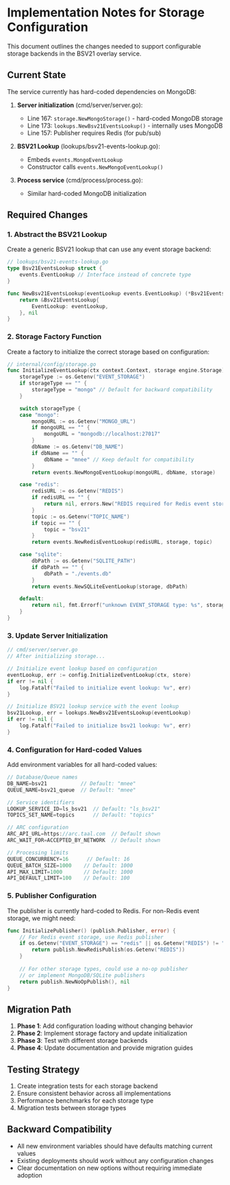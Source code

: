 # Implementation Notes for Storage Configuration

This document outlines the changes needed to support configurable storage backends in the BSV21 overlay service.

## Current State

The service currently has hard-coded dependencies on MongoDB:

1. **Server initialization** (cmd/server/server.go):
   - Line 167: `storage.NewMongoStorage()` - hard-coded MongoDB storage
   - Line 173: `lookups.NewBsv21EventsLookup()` - internally uses MongoDB
   - Line 157: Publisher requires Redis (for pub/sub)

2. **BSV21 Lookup** (lookups/bsv21-events-lookup.go):
   - Embeds `events.MongoEventLookup`
   - Constructor calls `events.NewMongoEventLookup()`

3. **Process service** (cmd/process/process.go):
   - Similar hard-coded MongoDB initialization

## Required Changes

### 1. Abstract the BSV21 Lookup

Create a generic BSV21 lookup that can use any event storage backend:

```go
// lookups/bsv21-events-lookup.go
type Bsv21EventsLookup struct {
    events.EventLookup // Interface instead of concrete type
}

func NewBsv21EventsLookup(eventLookup events.EventLookup) (*Bsv21EventsLookup, error) {
    return &Bsv21EventsLookup{
        EventLookup: eventLookup,
    }, nil
}
```

### 2. Storage Factory Function

Create a factory to initialize the correct storage based on configuration:

```go
// internal/config/storage.go
func InitializeEventLookup(ctx context.Context, storage engine.Storage) (events.EventLookup, error) {
    storageType := os.Getenv("EVENT_STORAGE")
    if storageType == "" {
        storageType = "mongo" // Default for backward compatibility
    }

    switch storageType {
    case "mongo":
        mongoURL := os.Getenv("MONGO_URL")
        if mongoURL == "" {
            mongoURL = "mongodb://localhost:27017"
        }
        dbName := os.Getenv("DB_NAME")
        if dbName == "" {
            dbName = "mnee" // Keep default for compatibility
        }
        return events.NewMongoEventLookup(mongoURL, dbName, storage)

    case "redis":
        redisURL := os.Getenv("REDIS")
        if redisURL == "" {
            return nil, errors.New("REDIS required for Redis event storage")
        }
        topic := os.Getenv("TOPIC_NAME")
        if topic == "" {
            topic = "bsv21"
        }
        return events.NewRedisEventLookup(redisURL, storage, topic)

    case "sqlite":
        dbPath := os.Getenv("SQLITE_PATH")
        if dbPath == "" {
            dbPath = "./events.db"
        }
        return events.NewSQLiteEventLookup(storage, dbPath)

    default:
        return nil, fmt.Errorf("unknown EVENT_STORAGE type: %s", storageType)
    }
}
```

### 3. Update Server Initialization

```go
// cmd/server/server.go
// After initializing storage...

// Initialize event lookup based on configuration
eventLookup, err := config.InitializeEventLookup(ctx, store)
if err != nil {
    log.Fatalf("Failed to initialize event lookup: %v", err)
}

// Initialize BSV21 lookup service with the event lookup
bsv21Lookup, err = lookups.NewBsv21EventsLookup(eventLookup)
if err != nil {
    log.Fatalf("Failed to initialize bsv21 lookup: %v", err)
}
```

### 4. Configuration for Hard-coded Values

Add environment variables for all hard-coded values:

```go
// Database/Queue names
DB_NAME=bsv21           // Default: "mnee"
QUEUE_NAME=bsv21_queue  // Default: "mnee"

// Service identifiers  
LOOKUP_SERVICE_ID=ls_bsv21  // Default: "ls_bsv21"
TOPICS_SET_NAME=topics      // Default: "topics"

// ARC configuration
ARC_API_URL=https://arc.taal.com  // Default shown
ARC_WAIT_FOR=ACCEPTED_BY_NETWORK  // Default shown

// Processing limits
QUEUE_CONCURRENCY=16      // Default: 16
QUEUE_BATCH_SIZE=1000    // Default: 1000
API_MAX_LIMIT=1000       // Default: 1000
API_DEFAULT_LIMIT=100    // Default: 100
```

### 5. Publisher Configuration

The publisher is currently hard-coded to Redis. For non-Redis event storage, we might need:

```go
func InitializePublisher() (publish.Publisher, error) {
    // For Redis event storage, use Redis publisher
    if os.Getenv("EVENT_STORAGE") == "redis" || os.Getenv("REDIS") != "" {
        return publish.NewRedisPublish(os.Getenv("REDIS"))
    }
    
    // For other storage types, could use a no-op publisher
    // or implement MongoDB/SQLite publishers
    return publish.NewNoOpPublish(), nil
}
```

## Migration Path

1. **Phase 1**: Add configuration loading without changing behavior
2. **Phase 2**: Implement storage factory and update initialization
3. **Phase 3**: Test with different storage backends
4. **Phase 4**: Update documentation and provide migration guides

## Testing Strategy

1. Create integration tests for each storage backend
2. Ensure consistent behavior across all implementations
3. Performance benchmarks for each storage type
4. Migration tests between storage types

## Backward Compatibility

- All new environment variables should have defaults matching current values
- Existing deployments should work without any configuration changes
- Clear documentation on new options without requiring immediate adoption